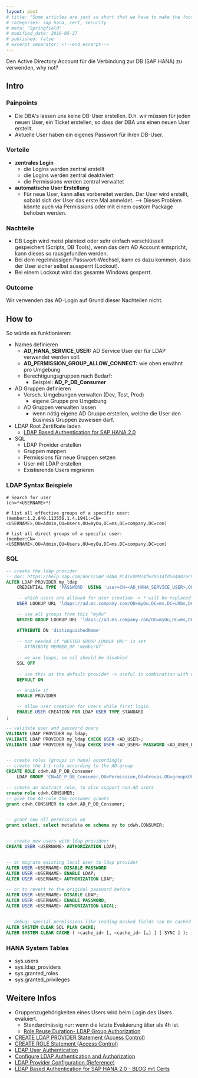 ```yaml
---
layout: post
# title: "Some articles are just so short that we have to make the footer stick"
# categories: sap hana, cert, security
# meta: "Springfield"
# modified_date: 2016-05-27
# published: false
# excerpt_separator: <!--end_excerpt-->
---
```


Den Active Directory Account für die Verbindung zur DB (SAP HANA) zu verwenden, why not?


## Intro
### Painpoints
- Die DBA's lassen uns keine DB-User erstellen. D.h. wir müssen für jeden neuen User, ein Ticket erstellen, so dass der DBA uns einen neuen User erstellt.
- Aktuelle User haben ein eigenes Passwort für ihren DB-User.

### Vorteile
- **zentrales Login**
  - die Logins werden zentral erstellt
  - die Logins werden zentral deaktiviert
  - die Permissions werden zentral verwaltet
- **automatische User Erstellung**
  - Für neue User, kann alles vorbereitet werden. Der User wird erstellt, sobald sich der User das erste Mal anmeldet. --> Dieses Problem könnte auch via Permissions oder mit einem custom Package behoben werden.

### Nachteile
- DB Login wird meist plaintext oder sehr einfach verschlüsselt gespeichert (Scripts, DB Tools), wenn das dem AD Account entspricht, kann dieses so rausgefunden werden.
- Bei dem regelmässigen Passwort-Wechsel, kann es dazu kommen, dass der User sicher selbst aussperrt (Lockout).
- Bei einem Lockout wird das gesamte Windows gesperrt.

### Outcome
Wir verwenden das AD-Login auf Grund dieser Nachteilen nicht.


## How to
So würde es funktionieren:
- Names definieren
    - **AD_HANA_SERVICE_USER:** AD Service User der für LDAP verwendet werden soll.
    - **AD_PERMISSION_GROUP_ALLOW_CONNECT:** wie oben erwähnt pro Umgebung
    - Berechtigungsgruppen nach Bedarf:
      - Beispiel: **AD_P_DB_Consumer**
- AD Gruppen definieren
    - Versch. Umgebungen verwalten (Dev, Test, Prod)
        - eigene Gruppe pro Umgebung
    - AD Gruppen verwalten lassen
        - wenn nötig eigene AD Gruppe erstellen, welche die User den Business Gruppen zuweisen darf.
- LDAP Root Zertifkate laden
    - [LDAP Based Authentication for SAP HANA 2.0](https://community.sap.com/t5/technology-blogs-by-members/ldap-based-authentication-for-sap-hana-2-0/ba-p/13404979)
- SQL
    - LDAP Provider erstellen
    - Gruppen mappen
    - Permissions für neue Gruppen setzen
    - User mit LDAP erstellen
    - Existierende Users migrieren


### LDAP Syntax Beispiele
```
# Search for user
(cn=*<USERNAME>*)

# list all effective groups of a specific user:
(member:1.2.840.113556.1.4.1941:=CN=<USERNAME>,OU=Admin,OU=Users,OU=myOu,DC=ms,DC=company,DC=com)

# list all direct groups of a specific user:
(member:CN=<USERNAME>,OU=Admin,OU=Users,OU=myOu,DC=ms,DC=company,DC=com)
```


### SQL
```sql
-- create the ldap provider
-- doc: https://help.sap.com/docs/SAP_HANA_PLATFORM/4fe29514fd584807ac9f2a04f6754767/ae9ba28ddefc4b29809d5b926d6ee02d.html
ALTER LDAP PROVIDER my_ldap
    CREDENTIAL TYPE 'PASSWORD' USING 'user=CN=<AD_HANA_SERVICE_USER>,OU=Service,OU=Users,OU=myOu,DC=ms,DC=company,DC=com;password=xx'

    -- which users are allowed for user creation -> * will be replaced with username
    USER LOOKUP URL 'ldaps://ad.ms.company.com/OU=myOu,DC=ms,DC=uhbs,DC=ch??sub?(&(objectClass=user)(memberOf:1.2.840.113556.1.4.1941:=CN=<AD_PERMISSION_GROUP_ALLOW_CONNECT>,OU=Permission,OU=Groups,OU=myOu,DC=ms,DC=company,DC=com)(sAMAccountName=*))'

    -- use all groups from this "myOu"
    NESTED GROUP LOOKUP URL 'ldaps://ad.ms.company.com/OU=myOu,DC=ms,DC=uhbs,DC=ch??sub?(&(objectClass=group)(memberOf:1.2.840.113556.1.4.1941:=OU=Permission,OU=Groups,OU=myOu,DC=ms,DC=company,DC=com)(member:1.2.840.113556.1.4.1941:=*))'

    ATTRIBUTE DN 'distinguishedName'
    
    -- not needed if "NESTED GROUP LOOKUP URL" is set
    -- ATTRIBUTE MEMBER_OF 'memberOf'
    
    -- we use ldaps, so ssl should be disabled
    SSL OFF
    
    -- use this as the default provider -> useful in combination with user creation below
    DEFAULT ON

    -- enable it
    ENABLE PROVIDER

    -- allow user creation for users while first login
    ENABLE USER CREATION FOR LDAP USER TYPE STANDARD
;

-- validate user and password query
VALIDATE LDAP PROVIDER my_ldap;
VALIDATE LDAP PROVIDER my_ldap CHECK USER <AD_USER>;
VALIDATE LDAP PROVIDER my_ldap CHECK USER <AD_USER> PASSWORD <AD_USER_PASSWORD>;


-- create roles (groups in hana) accordingly
-- create the 1:1 role according to the AD-group
CREATE ROLE cdwh.AD_P_DB_Consumer
    LDAP GROUP 'CN=AD_P_DB_Consumer,OU=Permission,OU=Groups,OU=groupsOU,DC=ms,DC=company,DC=com';

-- create an abstract role, to also support non-AD users
create role cdwh.CONSUMER;
-- give the AD-role the consumer grants
grant cdwh.CONSUMER to cdwh.AD_P_DB_Consumer;


-- grant now all permission on
grant select, select metadata on schema xy to cdwh.CONSUMER;


-- create new users with ldap provideer
CREATE USER <USERNAME> AUTHORIZATION LDAP;


-- or migrate existing local user to ldap provider
ALTER USER <USERNAME> DISABLE PASSWORD
ALTER USER <USERNAME> ENABLE LDAP;
ALTER USER <USERNAME> AUTHORIZATION LDAP;

-- or to revert to the original password before
ALTER USER <USERNAME> DISABLE LDAP;
ALTER USER <USERNAME> ENABLE PASSWORD;
ALTER USER <USERNAME> AUTHORIZATION LOCAL;


-- debug: special permissions like reading masked fields can be cached if testing AD, clean cache
ALTER SYSTEM CLEAR SQL PLAN CACHE;
ALTER SYSTEM CLEAR CACHE ( <cache_id> [, <cache_id> […] ] [ SYNC ] );
```

### HANA System Tables
- sys.users
- sys.ldap_providers
- sys.granted_roles
- sys.granted_privileges



## Weitere Infos
- Gruppenzugehörigkeiten eines Users wird beim Login des Users evaluiert.
  - Standardmässig nur: wenn die letzte Evaluierung älter als 4h ist.
  - [Role Reuse Duration- LDAP Group Authorization](
https://help.sap.com/docs/hana-cloud-database/sap-hana-cloud-sap-hana-database-security-guide/ldap-group-authorization#role-reuse-duration)
- [CREATE LDAP PROVIDER Statement (Access Control)](https://help.sap.com/docs/SAP_HANA_PLATFORM/4fe29514fd584807ac9f2a04f6754767/3b722036ba4941df8712508a3b231643.html?locale=en-US)
- [CREATE ROLE Statement (Access Control)](https://help.sap.com/docs/SAP_HANA_PLATFORM/4fe29514fd584807ac9f2a04f6754767/20d4a23b75191014a182b123906d5b16.html?locale=en-US)
- [LDAP User Authentication](https://help.sap.com/docs/SAP_HANA_PLATFORM/b3ee5778bc2e4a089d3299b82ec762a7/868f8b988e2d42ccb89ccaf263cd9986.html)
- [Configure LDAP Authentication and Authorization](https://help.sap.com/docs/SAP_HANA_PLATFORM/6b94445c94ae495c83a19646e7c3fd56/e98656353a694483a924d09c61a3c76d.html)
- [LDAP Provider Configuration (Reference)](https://help.sap.com/docs/SAP_HANA_PLATFORM/6b94445c94ae495c83a19646e7c3fd56/b8406c6e363747dea9098f00648d15b5.html)
- [LDAP Based Authentication for SAP HANA 2.0 - BLOG mit Certs](https://community.sap.com/t5/technology-blogs-by-members/ldap-based-authentication-for-sap-hana-2-0/ba-p/13404979)
